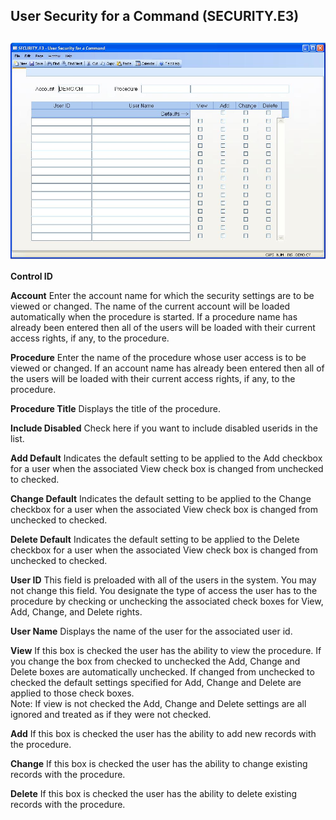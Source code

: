##  User Security for a Command (SECURITY.E3)

<PageHeader />

##

![](./SECURITY-E3-1.jpg)

**Control ID**  
  
**Account** Enter the account name for which the security settings are to be
viewed or changed. The name of the current account will be loaded
automatically when the procedure is started. If a procedure name has already
been entered then all of the users will be loaded with their current access
rights, if any, to the procedure.  
  
**Procedure** Enter the name of the procedure whose user access is to be
viewed or changed. If an account name has already been entered then all of the
users will be loaded with their current access rights, if any, to the
procedure.  
  
**Procedure Title** Displays the title of the procedure.  
  
**Include Disabled** Check here if you want to include disabled userids in the
list.  
  
**Add Default** Indicates the default setting to be applied to the Add
checkbox for a user when the associated View check box is changed from
unchecked to checked.  
  
**Change Default** Indicates the default setting to be applied to the Change
checkbox for a user when the associated View check box is changed from
unchecked to checked.  
  
**Delete Default** Indicates the default setting to be applied to the Delete
checkbox for a user when the associated View check box is changed from
unchecked to checked.  
  
**User ID** This field is preloaded with all of the users in the system. You
may not change this field. You designate the type of access the user has to
the procedure by checking or unchecking the associated check boxes for View,
Add, Change, and Delete rights.  
  
**User Name** Displays the name of the user for the associated user id.  
  
**View** If this box is checked the user has the ability to view the
procedure. If you change the box from checked to unchecked the Add, Change and
Delete boxes are automatically unchecked. If changed from unchecked to checked
the default settings specified for Add, Change and Delete are applied to those
check boxes.  
Note: If view is not checked the Add, Change and Delete settings are all
ignored and treated as if they were not checked.  
  
**Add** If this box is checked the user has the ability to add new records
with the procedure.  
  
**Change** If this box is checked the user has the ability to change existing
records with the procedure.  
  
**Delete** If this box is checked the user has the ability to delete existing
records with the procedure.  
  
  
<badge text= "Version 8.10.57" vertical="middle" />

<PageFooter />